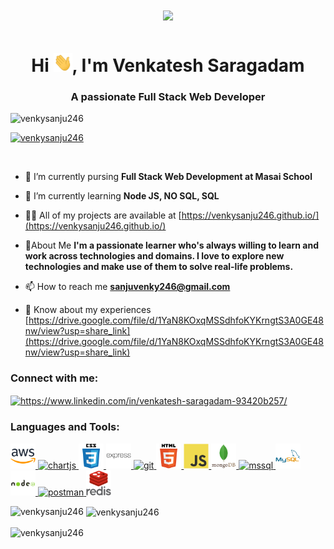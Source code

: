 <div align="center" style="background-image: url('https://readme.com/static/img/home/footer-confetti-background.png');padding: 10px; " ><img src="https://cdn.dribbble.com/users/1162077/screenshots/3848914/programmer.gif" width="40%" style=" margin='auto'; height="100px"; padding='60px'" / ></div>

<h1 align="center">Hi <img src="https://raw.githubusercontent.com/ABSphreak/ABSphreak/master/gifs/Hi.gif" width="30px" height="30px">, I'm Venkatesh Saragadam</h1>
<h3 align="center">A passionate Full Stack Web Developer</h3>

<p align="left"> <img src="https://komarev.com/ghpvc/?username=venkysanju246&label=Profile%20views&color=0e75b6&style=flat" alt="venkysanju246" /> </p>

<p align="left"> <a href="https://github.com/ryo-ma/github-profile-trophy"><img src="https://github-profile-trophy.vercel.app/?username=venkysanju246" alt="venkysanju246" /></a> </p>

<p align="left"> <a href="https://twitter.com/" target="blank"><img src="https://img.shields.io/twitter/follow/?logo=twitter&style=for-the-badge" alt="" /></a> </p>

- 🔭 I’m currently pursing **Full Stack Web Development at Masai School**

- 🌱 I’m currently learning **Node JS, NO SQL, SQL**

- 👨‍💻 All of my projects are available at [https://venkysanju246.github.io/](https://venkysanju246.github.io/)

- 💬About Me **I'm a passionate learner who's always willing to learn and work across technologies and domains. I love to explore new technologies and make use of them to solve real-life problems.**

- 📫 How to reach me **sanjuvenky246@gmail.com**

- 📄 Know about my experiences [https://drive.google.com/file/d/1YaN8KOxqMSSdhfoKYKrngtS3A0GE48nw/view?usp=share_link](https://drive.google.com/file/d/1YaN8KOxqMSSdhfoKYKrngtS3A0GE48nw/view?usp=share_link)

<h3 align="left">Connect with me:</h3>
<p align="left">
<a href="https://linkedin.com/in/https://www.linkedin.com/in/venkatesh-saragadam-93420b257/" target="blank"><img align="center" src="https://raw.githubusercontent.com/rahuldkjain/github-profile-readme-generator/master/src/images/icons/Social/linked-in-alt.svg" alt="https://www.linkedin.com/in/venkatesh-saragadam-93420b257/" height="30" width="40" /></a>
</p>

<h3 align="left">Languages and Tools:</h3>
<p align="left"> <a href="https://aws.amazon.com" target="_blank" rel="noreferrer"> <img src="https://raw.githubusercontent.com/devicons/devicon/master/icons/amazonwebservices/amazonwebservices-original-wordmark.svg" alt="aws" width="40" height="40"/> </a> <a href="https://www.chartjs.org" target="_blank" rel="noreferrer"> <img src="https://www.chartjs.org/media/logo-title.svg" alt="chartjs" width="40" height="40"/> </a> <a href="https://www.w3schools.com/css/" target="_blank" rel="noreferrer"> <img src="https://raw.githubusercontent.com/devicons/devicon/master/icons/css3/css3-original-wordmark.svg" alt="css3" width="40" height="40"/> </a> <a href="https://expressjs.com" target="_blank" rel="noreferrer"> <img src="https://raw.githubusercontent.com/devicons/devicon/master/icons/express/express-original-wordmark.svg" alt="express" width="40" height="40"/> </a> <a href="https://git-scm.com/" target="_blank" rel="noreferrer"> <img src="https://www.vectorlogo.zone/logos/git-scm/git-scm-icon.svg" alt="git" width="40" height="40"/> </a> <a href="https://www.w3.org/html/" target="_blank" rel="noreferrer"> <img src="https://raw.githubusercontent.com/devicons/devicon/master/icons/html5/html5-original-wordmark.svg" alt="html5" width="40" height="40"/> </a> <a href="https://developer.mozilla.org/en-US/docs/Web/JavaScript" target="_blank" rel="noreferrer"> <img src="https://raw.githubusercontent.com/devicons/devicon/master/icons/javascript/javascript-original.svg" alt="javascript" width="40" height="40"/> </a> <a href="https://www.mongodb.com/" target="_blank" rel="noreferrer"> <img src="https://raw.githubusercontent.com/devicons/devicon/master/icons/mongodb/mongodb-original-wordmark.svg" alt="mongodb" width="40" height="40"/> </a> <a href="https://www.microsoft.com/en-us/sql-server" target="_blank" rel="noreferrer"> <img src="https://www.svgrepo.com/show/303229/microsoft-sql-server-logo.svg" alt="mssql" width="40" height="40"/> </a> <a href="https://www.mysql.com/" target="_blank" rel="noreferrer"> <img src="https://raw.githubusercontent.com/devicons/devicon/master/icons/mysql/mysql-original-wordmark.svg" alt="mysql" width="40" height="40"/> </a> <a href="https://nodejs.org" target="_blank" rel="noreferrer"> <img src="https://raw.githubusercontent.com/devicons/devicon/master/icons/nodejs/nodejs-original-wordmark.svg" alt="nodejs" width="40" height="40"/> </a> <a href="https://postman.com" target="_blank" rel="noreferrer"> <img src="https://www.vectorlogo.zone/logos/getpostman/getpostman-icon.svg" alt="postman" width="40" height="40"/> </a> <a href="https://redis.io" target="_blank" rel="noreferrer"> <img src="https://raw.githubusercontent.com/devicons/devicon/master/icons/redis/redis-original-wordmark.svg" alt="redis" width="40" height="40"/> </a> </p>

<p><img align="left" src="https://github-readme-stats.vercel.app/api/top-langs?username=venkysanju246&show_icons=true&locale=en&layout=compact" alt="venkysanju246" /></p>

<p>&nbsp;<img align="center" src="https://github-readme-stats.vercel.app/api?username=venkysanju246&show_icons=true&locale=en" alt="venkysanju246" /></p>

<p><img align="center" src="https://github-readme-streak-stats.herokuapp.com/?user=venkysanju246&" alt="venkysanju246" /></p>
